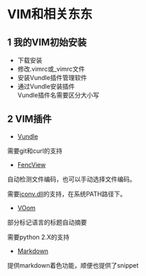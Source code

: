 # VIM和相关东东

## 1 我的VIM初始安装
* 下载安装
* 修改.vimrc或\_vimrc文件
* 安装Vundle插件管理软件
* 通过Vundle安装插件  
Vundle插件名需要区分大小写

## 2 VIM插件
* [Vundle]()

需要git和curl的支持

* [FencView](http://www.vim.org/scripts/script.php?script_id=1708)

自动检测文件编码，也可以手动选择文件编码。

需要[iconv.dll](http://mbbill.googlepages.com/iconv.dll)的支持，在系统PATH路径下。

* [VOom](http://www.vim.org/scripts/script.php?script_id=2657)

部分标记语言的标题自动摘要

需要python 2.X的支持

* [Markdown](http://www.vim.org/scripts/script.php?script_id=2882)

提供markdown着色功能，顺便也提供了snippet
